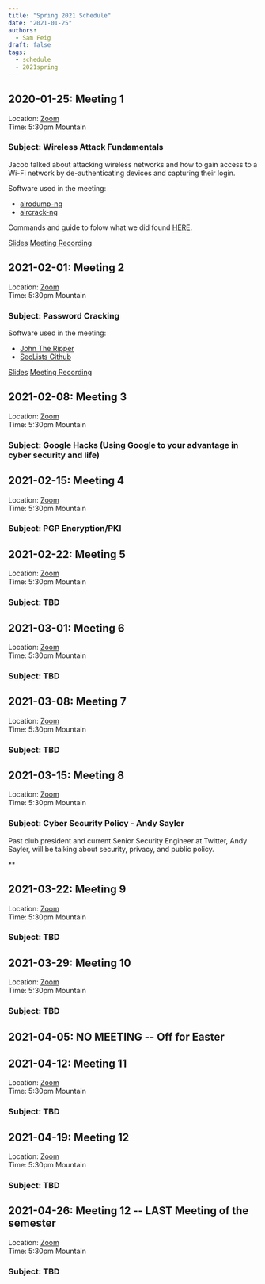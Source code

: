 ```yaml
---
title: "Spring 2021 Schedule"
date: "2021-01-25"
authors:
  - Sam Feig
draft: false
tags:
  - schedule
  - 2021spring
---
```


## 2020-01-25: Meeting 1
Location: [Zoom](https://cuboulder.zoom.us/j/94087253717)  
Time: 5:30pm Mountain

### Subject: Wireless Attack Fundamentals
Jacob talked about attacking wireless networks and how to gain access to a Wi-Fi network by de-authenticating devices and capturing their login.

Software used in the meeting: 
- [airodump-ng](https://www.aircrack-ng.org/doku.php?id=airodump-ng)
- [aircrack-ng](https://www.aircrack-ng.org/)

Commands and guide to folow what we did found [HERE](https://www.aircrack-ng.org/doku.php?id=cracking_wpa).

[Slides](https://docs.google.com/presentation/d/1aFbzgUjSY7yP9Cfp6cFHi-qPZpAVvcTO0zA8BzszIVE/edit#slide=id.gb44660e11b_0_235)
[Meeting Recording](https://drive.google.com/file/d/1XOLaErSNrpXpBSSCulbKYXleZeO_5SvB/view?usp=sharing)

## 2021-02-01: Meeting 2
Location: [Zoom](https://cuboulder.zoom.us/j/94087253717)  
Time: 5:30pm Mountain

### Subject: Password Cracking

Software used in the meeting: 
- [John The Ripper](https://github.com/openwall/john)
- [SecLists Github](https://github.com/danielmiessler/SecLists)

[Slides](https://docs.google.com/presentation/d/1Hh6rxnQMPxAkHEC0J-riABAFS5mr6Gfi2POyeGWft0k/edit?usp=sharing)
[Meeting Recording]()

## 2021-02-08: Meeting 3
Location: [Zoom](https://cuboulder.zoom.us/j/94087253717)  
Time: 5:30pm Mountain

### Subject: Google Hacks (Using Google to your advantage in cyber security and life)

<!-- Meeting Recording]() -->

## 2021-02-15: Meeting 4
Location: [Zoom](https://cuboulder.zoom.us/j/94087253717)  
Time: 5:30pm Mountain

### Subject: PGP Encryption/PKI

<!-- Meeting Recording]() -->

## 2021-02-22: Meeting 5
Location: [Zoom](https://cuboulder.zoom.us/j/94087253717)  
Time: 5:30pm Mountain

### Subject: TBD

<!-- Meeting Recording]() -->

## 2021-03-01: Meeting 6
Location: [Zoom](https://cuboulder.zoom.us/j/94087253717)  
Time: 5:30pm Mountain

### Subject: TBD

<!-- Meeting Recording]() -->

## 2021-03-08: Meeting 7
Location: [Zoom](https://cuboulder.zoom.us/j/94087253717)  
Time: 5:30pm Mountain

### Subject: TBD

<!-- Meeting Recording]() -->

## 2021-03-15: Meeting 8
Location: [Zoom](https://cuboulder.zoom.us/j/94087253717)  
Time: 5:30pm Mountain

### Subject: Cyber Security Policy - Andy Sayler

Past club president and current Senior Security Engineer at Twitter, Andy Sayler, will be talking about security, privacy, and public policy.

<!-- Meeting Recording]() -->**

## 2021-03-22: Meeting 9
Location: [Zoom](https://cuboulder.zoom.us/j/94087253717)  
Time: 5:30pm Mountain

### Subject: TBD

<!-- Meeting Recording]() -->

## 2021-03-29: Meeting 10
Location: [Zoom](https://cuboulder.zoom.us/j/94087253717)  
Time: 5:30pm Mountain

### Subject: TBD

<!-- Meeting Recording]() -->

## 2021-04-05: NO MEETING -- Off for Easter

## 2021-04-12: Meeting 11
Location: [Zoom](https://cuboulder.zoom.us/j/94087253717)  
Time: 5:30pm Mountain

### Subject: TBD

<!-- Meeting Recording]() -->

## 2021-04-19: Meeting 12
Location: [Zoom](https://cuboulder.zoom.us/j/94087253717)  
Time: 5:30pm Mountain

### Subject: TBD

<!-- Meeting Recording]() -->

## 2021-04-26: Meeting 12 -- LAST Meeting of the semester
Location: [Zoom](https://cuboulder.zoom.us/j/94087253717)  
Time: 5:30pm Mountain

### Subject: TBD

<!-- Meeting Recording]() -->